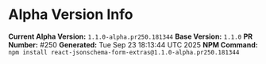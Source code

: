 # Alpha Version Info

**Current Alpha Version:** `1.1.0-alpha.pr250.181344`
**Base Version:** `1.1.0`
**PR Number:** #250
**Generated:** Tue Sep 23 18:13:44 UTC 2025
**NPM Command:** `npm install react-jsonschema-form-extras@1.1.0-alpha.pr250.181344`
